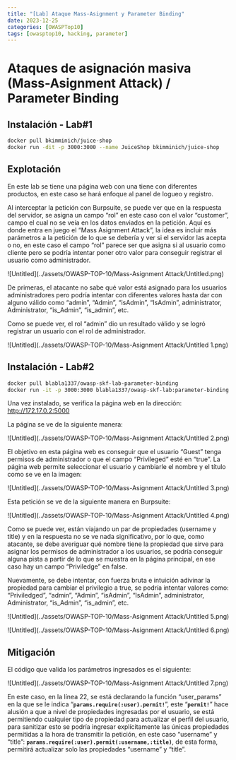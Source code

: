 ```yaml
---
title: "[Lab] Ataque Mass-Asignment y Parameter Binding"
date: 2023-12-25
categories: [OWASPTop10]
tags: [owasptop10, hacking, parameter]
---
```


# Ataques de asignación masiva (Mass-Asignment Attack) / Parameter Binding


## Instalación - Lab#1

```bash
docker pull bkimminich/juice-shop
docker run -dit -p 3000:3000 --name JuiceShop bkimminich/juice-shop
```

## Explotación

En este lab se tiene una página web con una tiene con diferentes productos, en este caso se hará enfoque al panel de logueo y registro.

Al interceptar la petición con Burpsuite, se puede ver que en la respuesta del servidor, se asigna un campo “rol” en este caso con el valor “customer”, campo el cual no se veía en los datos enviados en la petición. Aquí es donde entra en juego el “Mass Asignment Attack”, la idea es incluir más parámetros a la petición de lo que se debería y ver si el servidor las acepta o no, en este caso el campo “rol” parece ser que asigna si al usuario como cliente pero se podría intentar poner otro valor para conseguir registrar el usuario como administrador.

![Untitled](../assets/OWASP-TOP-10/Mass-Asignment Attack/Untitled.png)

De primeras, el atacante no sabe qué valor está asignado para los usuarios administradores pero podría intentar con diferentes valores hasta dar con alguno válido como “admin”, “Admin”, “isAdmin”, “IsAdmin”, administrator, Administrator, “is_Admin”, “is_admin”, etc.

Como se puede ver, el rol “admin” dio un resultado válido y se logró registrar un usuario con el rol de administrador.

![Untitled](../assets/OWASP-TOP-10/Mass-Asignment Attack/Untitled 1.png)

## Instalación - Lab#2

```bash
docker pull blabla1337/owasp-skf-lab-parameter-binding
docker run -it -p 3000:3000 blabla1337/owasp-skf-lab:parameter-binding
```

Una vez instalado, se verifica la página web en la dirección: http://172.17.0.2:5000

La página se ve de la siguiente manera:

![Untitled](../assets/OWASP-TOP-10/Mass-Asignment Attack/Untitled 2.png)

El objetivo en esta página web es conseguir que el usuario “Guest” tenga permisos de administrador o que el campo “Privileged” esté en “true”. La página web permite seleccionar el usuario y cambiarle el nombre y el título como se ve en la imagen:

![Untitled](../assets/OWASP-TOP-10/Mass-Asignment Attack/Untitled 3.png)

Esta petición se ve de la siguiente manera en Burpsuite:

![Untitled](../assets/OWASP-TOP-10/Mass-Asignment Attack/Untitled 4.png)

Como se puede ver, están viajando un par de propiedades (username y title) y en la respuesta no se ve nada significativo, por lo que, como atacante, se debe averiguar qué nombre tiene la propiedad que sirve para asignar los permisos de administrador a los usuarios, se podría conseguir alguna pista a partir de lo que se muestra en la página principal, en ese caso hay un campo “Priviledge” en false.

Nuevamente, se debe intentar, con fuerza bruta e intuición adivinar la propiedad para cambiar el privilegio a true, se podría intentar valores como: “Priviledged”, “admin”, “Admin”, “isAdmin”, “IsAdmin”, administrator, Administrator, “is_Admin”, “is_admin”, etc.

![Untitled](../assets/OWASP-TOP-10/Mass-Asignment Attack/Untitled 5.png)

![Untitled](../assets/OWASP-TOP-10/Mass-Asignment Attack/Untitled 6.png)

## Mitigación

El código que valida los parámetros ingresados es el siguiente:

![Untitled](../assets/OWASP-TOP-10/Mass-Asignment Attack/Untitled 7.png)

En este caso, en la línea 22, se está declarando la función “user_params” en la que se le indica “**`params.require(:user).permit!`**”, este “**`permit!`**” hace alusión a que a nivel de propiedades ingresadas por el usuario, se está permitiendo cualquier tipo de propiedad para actualizar el perfil del usuario, para sanitizar esto se podría ingresar explícitamente las únicas propiedades permitidas a la hora de transmitir la petición, en este caso “username” y “title”: **`params.require(:user).permit(:username,:title)`**, de esta forma, permitirá actualizar solo las propiedades “username” y “title”.
